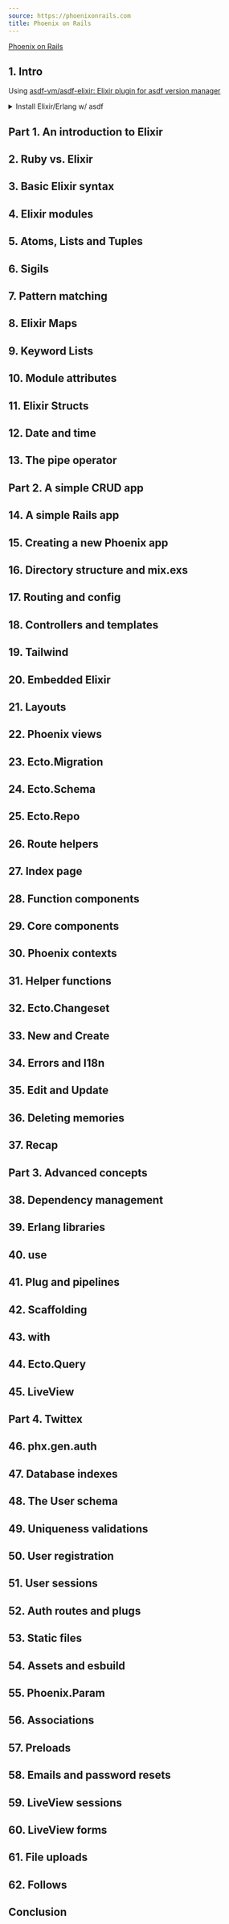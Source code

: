 ```yaml
---
source: https://phoenixonrails.com
title: Phoenix on Rails
---
```


[Phoenix on Rails](https://phoenixonrails.com)

## 1. Intro  

Using [asdf-vm/asdf-elixir: Elixir plugin for asdf version manager](https://github.com/asdf-vm/asdf-elixir)
<details><summary>Install Elixir/Erlang w/ asdf</summary>
```bash
asdf install elixir 1.15.4-otp-25
asdf install erlang 25.3.2.5 # VSCode elixirLS does not support OTP 26 
```
</details>

## Part 1. An introduction to Elixir
## 2. Ruby vs. Elixir  
## 3. Basic Elixir syntax  
## 4. Elixir modules  
## 5. Atoms, Lists and Tuples  
## 6. Sigils  
## 7. Pattern matching  
## 8. Elixir Maps  
## 9. Keyword Lists  
## 10. Module attributes  
## 11. Elixir Structs  
## 12. Date and time  
## 13. The pipe operator  
## Part 2. A simple CRUD app
## 14. A simple Rails app  
## 15. Creating a new Phoenix app  
## 16. Directory structure and mix.exs  
## 17. Routing and config  
## 18. Controllers and templates  
## 19. Tailwind  
## 20. Embedded Elixir  
## 21. Layouts  
## 22. Phoenix views  
## 23. Ecto.Migration  
## 24. Ecto.Schema  
## 25. Ecto.Repo  
## 26. Route helpers  
## 27. Index page  
## 28. Function components  
## 29. Core components  
## 30. Phoenix contexts  
## 31. Helper functions  
## 32. Ecto.Changeset  
## 33. New and Create  
## 34. Errors and I18n  
## 35. Edit and Update  
## 36. Deleting memories  
## 37. Recap  
## Part 3. Advanced concepts
## 38. Dependency management  
## 39. Erlang libraries  
## 40. use  
## 41. Plug and pipelines  
## 42. Scaffolding  
## 43. with  
## 44. Ecto.Query  
## 45. LiveView  
## Part 4. Twittex
## 46. phx.gen.auth  
## 47. Database indexes  
## 48. The User schema  
## 49. Uniqueness validations  
## 50. User registration  
## 51. User sessions  
## 52. Auth routes and plugs  
## 53. Static files  
## 54. Assets and esbuild  
## 55. Phoenix.Param  
## 56. Associations  
## 57. Preloads  
## 58. Emails and password resets  
## 59. LiveView sessions  
## 60. LiveView forms  
## 61. File uploads  
## 62. Follows  
## Conclusion
